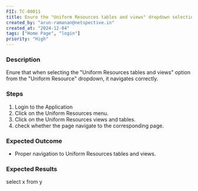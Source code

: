 ```yaml
---
FII: TC-00011
title: Enure the "Uniform Resources tables and views" dropdown selection.
created_by: "arun-ramanan@netspective.in"
created_at: "2024-12-04"
tags: ["Home Page", "login"]
priority: "High"
---
```


### Description
Enure that when selecting the "Uniform Resources tables and views" option from the "Uniform Resource" dropdown, it navigates correctly.

### Steps

1. Login to the Application
2. Click on the Uniform Resources menu.                                          
3. Click on the Uniform Resources views and tables.                
5. check whether the page navigate to the corresponding page.

### Expected Outcome

- Proper navigation to Uniform Resources tables and views.

### Expected Results
<query-result>select x from y</query-result>